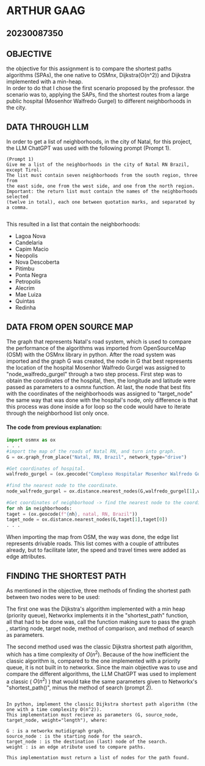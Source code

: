 
# ARTHUR GAAG  
## 20230087350  
  
## OBJECTIVE  
the objective for this assignment is to compare the shortest paths algorithms (SPAs), the one native to OSMnx, Dijkstra(O(n^2)) and Dijkstra implemented with a min-heap.  
In order to do that I chose the first scenario proposed by the professor. the scenario was to, applying the SAPs, find the shortest routes from a large public hospital (Mosenhor Walfredo Gurgel) to different neighborhoods in the city.  
  
## DATA THROUGH LLM  
  
In order to get a list of neighborhoods, in the city of Natal, for this project, the LLM ChatGPT was used with the following prompt (Prompt 1).  

````
(Prompt 1) 
Give me a list of the neighborhoods in the city of Natal RN Brazil, except Tirol.  
The list must contain seven neighborhoods from the south region, three from  
the east side, one from the west side, and one from the north region.  
Important: the return list must contain the names of the neighborhoods selected  
(twelve in total), each one between quotation marks, and separated by a comma.  
  
````  
  
This resulted in a list that contain the neighborhoods:  
- Lagoa Nova  
- Candelaria  
- Capim Macio  
- Neopolis  
- Nova Descoberta  
- Pitimbu  
- Ponta Negra  
- Petropolis  
- Alecrim  
- Mae Luiza  
- Quintas  
- Redinha  
  
## DATA FROM OPEN SOURCE MAP  
  
The graph that represents Natal's road system, which is used to compare the performance of the algorithms was imported from OpenSourceMap (OSM) with the OSMnx library in python. After the road system was imported and the graph G was created, the node in G that best represents the location of the hospital Mosenhor Walfredo Gurgel was assigned to "node_walfredo_gurgel" through a two step process. First step was to obtain the coordinates of the hospital, then, the longitude and latitude were passed as parameters to a osmnx function. At last, the node that best fits with the coordinates of the neighborhoods was assigned to "target_node" the same way that was done with the hospital's node, only difference is that this process was done inside a for loop so the code would have to iterate through the neighborhood list only once.  
  
#### The code from previous explanation:  
  
````python  
import osmnx as ox  
. . .  
#import the map of the roads of Natal RN, and turn into graph.  
G = ox.graph_from_place("Natal, RN, Brazil", network_type="drive")  
  
#Get coordinates of hospital.  
walfredo_gurgel = (ox.geocode("Complexo Hospitalar Mosenhor Walfredo Gurgel, natal RN, Brazil"))  
  
#find the nearest node to the coordinate.  
node_walfredo_gurgel = ox.distance.nearest_nodes(G,walfredo_gurgel[1],walfredo_gurgel[0])  
  
#Get coordinates of neighborhood -> find the nearest node to the coordinate.  
for nh in neighborhoods:  
taget = (ox.geocode(f"{nh}, natal, RN, Brazil"))  
taget_node = ox.distance.nearest_nodes(G,taget[1],taget[0])  
. . .  
````  
When importing the map from OSM, the way was done, the edge list represents drivable roads. This list comes with a couple of attributes already, but to facilitate later, the speed and travel times were added as edge attributes.  
  
  
## FINDING THE SHORTEST PATH  
  
As mentioned in the objective, three methods of finding the shortest path between two nodes were to be used:  
  
The first one was the Dijkstra's algorithm implemented with a min heap (priority queue), Networkx implements it in the "shortest_path" function,  
all that had to be done was, call the function making sure to pass the graph , starting node, target node, method of comparison, and method of search as parameters.

The second method used was the classic Dijkstra shortest path algorithm, which has a time complexity of $O(n^2)$. Because of the how inefficient the classic algorithm is, compared to the one implemented with a priority queue, it is not built in to networkx. Since the main objective was to use and compare the different algorithms, the LLM ChatGPT was used to implement a classic ( $O(n^2)$ ) that would take the same parameters given to Networkx's "shortest_path()", minus the method of search (prompt 2).

````

In python, implement the classic Dijkstra shortest path algorithm (the one with a time complexity O(n^2)). 
This implementation must recieve as parameters (G, source_node, target_node, weight="length"), where:

G : is a networkx mutidigraph graph.
source_node : is the starting node for the search.
target_node : is the destination (last) node of the search.
weight : is an edge atribute used to compare paths.

This implementation must return a list of nodes for the path found.

````